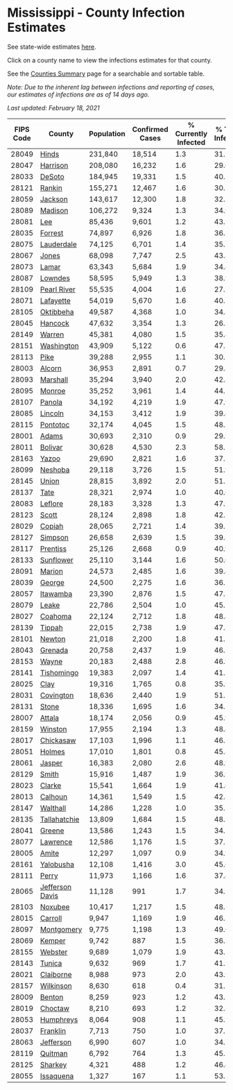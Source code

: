 # Mississippi - County Infection Estimates

See state-wide estimates [here](/infections/us-ms).

Click on a county name to view the infections estimates for that county.

See the [Counties Summary](/infections/summary-counties) page for a searchable and sortable table.

*Note: Due to the inherent lag between infections and reporting of cases, our estimates of infections are as of 14 days ago.*

*Last updated: February 18, 2021*

|   FIPS Code |                             County |   Population |   Confirmed Cases |   % Currently Infected |   % Total Infected |
|-------------|------------------------------------|--------------|-------------------|------------------------|--------------------|
|       28049 |                     [Hinds](hinds) |      231,840 |            18,514 |                    1.3 |               31.7 |
|       28047 |               [Harrison](harrison) |      208,080 |            16,232 |                    1.6 |               29.6 |
|       28033 |                   [DeSoto](desoto) |      184,945 |            19,331 |                    1.5 |               40.3 |
|       28121 |                   [Rankin](rankin) |      155,271 |            12,467 |                    1.6 |               30.7 |
|       28059 |                 [Jackson](jackson) |      143,617 |            12,300 |                    1.8 |               32.8 |
|       28089 |                 [Madison](madison) |      106,272 |             9,324 |                    1.3 |               34.9 |
|       28081 |                         [Lee](lee) |       85,436 |             9,601 |                    1.2 |               43.2 |
|       28035 |                 [Forrest](forrest) |       74,897 |             6,926 |                    1.8 |               36.3 |
|       28075 |           [Lauderdale](lauderdale) |       74,125 |             6,701 |                    1.4 |               35.7 |
|       28067 |                     [Jones](jones) |       68,098 |             7,747 |                    2.5 |               43.8 |
|       28073 |                     [Lamar](lamar) |       63,343 |             5,684 |                    1.9 |               34.4 |
|       28087 |                 [Lowndes](lowndes) |       58,595 |             5,949 |                    1.3 |               38.9 |
|       28109 |         [Pearl River](pearl-river) |       55,535 |             4,004 |                    1.6 |               27.7 |
|       28071 |             [Lafayette](lafayette) |       54,019 |             5,670 |                    1.6 |               40.2 |
|       28105 |             [Oktibbeha](oktibbeha) |       49,587 |             4,368 |                    1.0 |               34.8 |
|       28045 |                 [Hancock](hancock) |       47,632 |             3,354 |                    1.3 |               26.5 |
|       28149 |                   [Warren](warren) |       45,381 |             4,080 |                    1.5 |               35.4 |
|       28151 |           [Washington](washington) |       43,909 |             5,122 |                    0.6 |               47.1 |
|       28113 |                       [Pike](pike) |       39,288 |             2,955 |                    1.1 |               30.5 |
|       28003 |                   [Alcorn](alcorn) |       36,953 |             2,891 |                    0.7 |               29.8 |
|       28093 |               [Marshall](marshall) |       35,294 |             3,940 |                    2.0 |               42.8 |
|       28095 |                   [Monroe](monroe) |       35,252 |             3,961 |                    1.4 |               44.2 |
|       28107 |                   [Panola](panola) |       34,192 |             4,219 |                    1.9 |               47.9 |
|       28085 |                 [Lincoln](lincoln) |       34,153 |             3,412 |                    1.9 |               39.4 |
|       28115 |               [Pontotoc](pontotoc) |       32,174 |             4,045 |                    1.5 |               48.3 |
|       28001 |                     [Adams](adams) |       30,693 |             2,310 |                    0.9 |               29.9 |
|       28011 |                 [Bolivar](bolivar) |       30,628 |             4,530 |                    2.3 |               58.2 |
|       28163 |                     [Yazoo](yazoo) |       29,690 |             2,821 |                    1.6 |               37.7 |
|       28099 |                 [Neshoba](neshoba) |       29,118 |             3,726 |                    1.5 |               51.9 |
|       28145 |                     [Union](union) |       28,815 |             3,892 |                    2.0 |               51.3 |
|       28137 |                       [Tate](tate) |       28,321 |             2,974 |                    1.0 |               40.6 |
|       28083 |                 [Leflore](leflore) |       28,183 |             3,328 |                    1.3 |               47.9 |
|       28123 |                     [Scott](scott) |       28,124 |             2,898 |                    1.8 |               42.7 |
|       28029 |                   [Copiah](copiah) |       28,065 |             2,721 |                    1.4 |               39.2 |
|       28127 |                 [Simpson](simpson) |       26,658 |             2,639 |                    1.5 |               39.3 |
|       28117 |               [Prentiss](prentiss) |       25,126 |             2,668 |                    0.9 |               40.9 |
|       28133 |             [Sunflower](sunflower) |       25,110 |             3,144 |                    1.6 |               50.0 |
|       28091 |                   [Marion](marion) |       24,573 |             2,485 |                    1.6 |               39.4 |
|       28039 |                   [George](george) |       24,500 |             2,275 |                    1.6 |               36.1 |
|       28057 |               [Itawamba](itawamba) |       23,390 |             2,876 |                    1.5 |               47.3 |
|       28079 |                     [Leake](leake) |       22,786 |             2,504 |                    1.0 |               45.7 |
|       28027 |                 [Coahoma](coahoma) |       22,124 |             2,712 |                    1.8 |               48.4 |
|       28139 |                   [Tippah](tippah) |       22,015 |             2,738 |                    1.9 |               47.8 |
|       28101 |                   [Newton](newton) |       21,018 |             2,200 |                    1.8 |               41.1 |
|       28043 |                 [Grenada](grenada) |       20,758 |             2,437 |                    1.9 |               46.3 |
|       28153 |                     [Wayne](wayne) |       20,183 |             2,488 |                    2.8 |               46.9 |
|       28141 |           [Tishomingo](tishomingo) |       19,383 |             2,097 |                    1.4 |               41.5 |
|       28025 |                       [Clay](clay) |       19,316 |             1,765 |                    0.8 |               35.9 |
|       28031 |             [Covington](covington) |       18,636 |             2,440 |                    1.9 |               51.2 |
|       28131 |                     [Stone](stone) |       18,336 |             1,695 |                    1.6 |               34.5 |
|       28007 |                   [Attala](attala) |       18,174 |             2,056 |                    0.9 |               45.9 |
|       28159 |                 [Winston](winston) |       17,955 |             2,194 |                    1.3 |               48.4 |
|       28017 |             [Chickasaw](chickasaw) |       17,103 |             1,996 |                    1.1 |               46.5 |
|       28051 |                   [Holmes](holmes) |       17,010 |             1,801 |                    0.8 |               45.8 |
|       28061 |                   [Jasper](jasper) |       16,383 |             2,080 |                    2.6 |               48.9 |
|       28129 |                     [Smith](smith) |       15,916 |             1,487 |                    1.9 |               36.9 |
|       28023 |                   [Clarke](clarke) |       15,541 |             1,664 |                    1.9 |               41.6 |
|       28013 |                 [Calhoun](calhoun) |       14,361 |             1,549 |                    1.5 |               42.8 |
|       28147 |               [Walthall](walthall) |       14,286 |             1,228 |                    1.0 |               35.2 |
|       28135 |       [Tallahatchie](tallahatchie) |       13,809 |             1,684 |                    1.5 |               48.1 |
|       28041 |                   [Greene](greene) |       13,586 |             1,243 |                    1.5 |               34.5 |
|       28077 |               [Lawrence](lawrence) |       12,586 |             1,176 |                    1.5 |               37.2 |
|       28005 |                     [Amite](amite) |       12,297 |             1,097 |                    0.9 |               34.9 |
|       28161 |             [Yalobusha](yalobusha) |       12,108 |             1,416 |                    3.0 |               45.6 |
|       28111 |                     [Perry](perry) |       11,973 |             1,166 |                    1.6 |               37.4 |
|       28065 | [Jefferson Davis](jefferson-davis) |       11,128 |               991 |                    1.7 |               34.7 |
|       28103 |                 [Noxubee](noxubee) |       10,417 |             1,217 |                    1.5 |               48.1 |
|       28015 |                 [Carroll](carroll) |        9,947 |             1,169 |                    1.9 |               46.3 |
|       28097 |           [Montgomery](montgomery) |        9,775 |             1,198 |                    1.3 |               49.0 |
|       28069 |                   [Kemper](kemper) |        9,742 |               887 |                    1.5 |               36.1 |
|       28155 |                 [Webster](webster) |        9,689 |             1,079 |                    1.9 |               43.1 |
|       28143 |                   [Tunica](tunica) |        9,632 |               969 |                    1.7 |               41.5 |
|       28021 |             [Claiborne](claiborne) |        8,988 |               973 |                    2.0 |               43.9 |
|       28157 |             [Wilkinson](wilkinson) |        8,630 |               618 |                    0.4 |               31.1 |
|       28009 |                   [Benton](benton) |        8,259 |               923 |                    1.2 |               43.3 |
|       28019 |                 [Choctaw](choctaw) |        8,210 |               693 |                    1.2 |               32.8 |
|       28053 |             [Humphreys](humphreys) |        8,064 |               908 |                    1.1 |               45.2 |
|       28037 |               [Franklin](franklin) |        7,713 |               750 |                    1.0 |               37.7 |
|       28063 |             [Jefferson](jefferson) |        6,990 |               607 |                    1.0 |               34.7 |
|       28119 |                 [Quitman](quitman) |        6,792 |               764 |                    1.3 |               45.1 |
|       28125 |                 [Sharkey](sharkey) |        4,321 |               488 |                    1.2 |               46.4 |
|       28055 |             [Issaquena](issaquena) |        1,327 |               167 |                    1.1 |               53.3 |